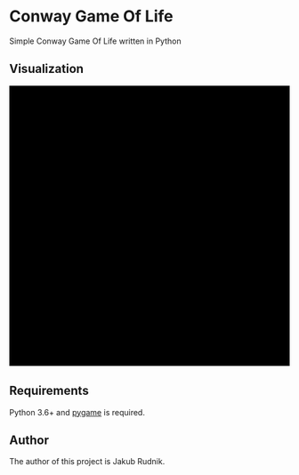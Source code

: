 # Conway Game Of Life
Simple Conway Game Of Life written in Python

## Visualization
![](presentation.gif)

## Requirements
Python 3.6+ and [pygame](https://www.pygame.org/) is required.

## Author
The author of this project is Jakub Rudnik.